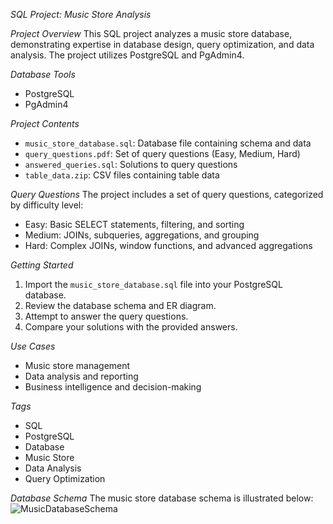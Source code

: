 *SQL Project: Music Store Analysis*

*Project Overview*
This SQL project analyzes a music store database, demonstrating expertise in database design, query optimization, and data analysis. The project utilizes PostgreSQL and PgAdmin4.

*Database Tools*
- PostgreSQL
- PgAdmin4

*Project Contents*
- `music_store_database.sql`: Database file containing schema and data
- `query_questions.pdf`: Set of query questions (Easy, Medium, Hard)
- `answered_queries.sql`: Solutions to query questions
- `table_data.zip`: CSV files containing table data

*Query Questions*
The project includes a set of query questions, categorized by difficulty level:
- Easy: Basic SELECT statements, filtering, and sorting
- Medium: JOINs, subqueries, aggregations, and grouping
- Hard: Complex JOINs, window functions, and advanced aggregations

*Getting Started*
1. Import the `music_store_database.sql` file into your PostgreSQL database.
2. Review the database schema and ER diagram.
3. Attempt to answer the query questions.
4. Compare your solutions with the provided answers.

*Use Cases*
- Music store management
- Data analysis and reporting
- Business intelligence and decision-making

*Tags*
- SQL
- PostgreSQL
- Database
- Music Store
- Data Analysis
- Query Optimization

*Database Schema*
The music store database schema is illustrated below:
![MusicDatabaseSchema](https://user-images.githubusercontent.com/112153548/213707717-bfc9f479-52d9-407b-99e1-e94db7ae10a3.png)

